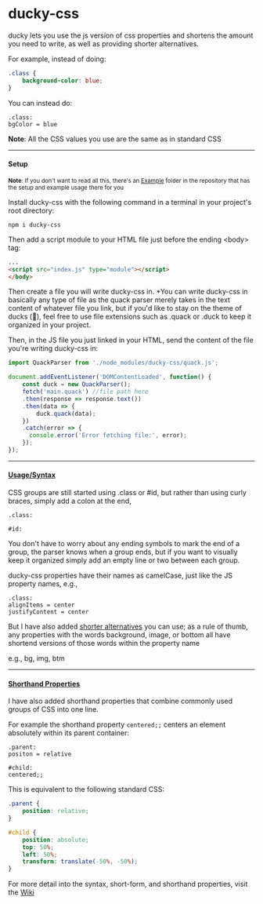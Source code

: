 # ducky-css
ducky lets you use the js version of css properties and shortens the amount you need to write, as well as providing shorter alternatives.

For example, instead of doing:
```css
.class {
    background-color: blue;
}
```
You can instead do:
```
.class:
bgColor = blue
```



**Note**: All the CSS values you use are the same as in standard CSS

---
#### Setup
<sub> **Note**: If you don't want to read all this, there's an [Example](https://github.com/eyiv/ducky-css/tree/main/Example) folder in the repository that has the setup and example usage there for you </sub>

Install ducky-css with the following command in a terminal in your project's root directory:
```
npm i ducky-css
```

Then add a script module to your HTML file just before the ending \<body> tag:
```html
...
<script src="index.js" type="module"></script>
</body>
```

Then create a file you will write ducky-css in. 
*You can write ducky-css in basically any type of file as the quack parser merely takes in the text content of whatever file you link, but if you'd like to stay on the theme of ducks (🦆), feel free to use file extensions such as .quack or .duck to keep it organized in your project.

Then, in the JS file you just linked in your HTML, send the content of the file you're writing ducky-css in:

```js
import QuackParser from './node_modules/ducky-css/quack.js';

document.addEventListener('DOMContentLoaded', function() {
    const duck = new QuackParser();
    fetch('main.quack') //file path here
    .then(response => response.text())
    .then(data => {
        duck.quack(data);
    })
    .catch(error => {
      console.error('Error fetching file:', error);
    });
});
```

 

___

#### [Usage/Syntax](https://github.com/eyiv/ducky-css/wiki/Introduction#general-syntax-rules)

CSS groups are still started using .class or #id, but rather than using curly braces, simply add a colon at the end,
```
.class:
```
```
#id:
```

You don't have to worry about any ending symbols to mark the end of a group, the parser knows when a group ends, but if you want to visually keep it organized simply add an empty line or two between each group.

ducky-css properties have their names as camelCase, just like the JS property names,
e.g.,
```
.class:
alignItems = center
justifyContent = center
```
 But I have also added [shorter alternatives](https://github.com/eyiv/ducky-css/wiki/Short%E2%80%90form-Alternatives) you can use; as a rule of thumb, any properties with the words background, image, or bottom all have shortend versions of those words within the property name

e.g., bg, img, btm

---

#### [Shorthand Properties](https://github.com/eyiv/ducky-css/wiki/Shorthand-Properties)
I have also added shorthand properties that combine commonly used groups of CSS into one line. 

For example the shorthand property `centered;;` centers an element absolutely within its parent container:
```
.parent:
positon = relative

#child:
centered;;
```
This is equivalent to the following standard CSS:
```css
.parent {
    position: relative;
}

#child {
    position: absolute;
    top: 50%;
    left: 50%;
    transform: translate(-50%, -50%);
}
```

For more detail into the syntax, short-form, and shorthand properties, visit the [Wiki](https://github.com/eyiv/ducky-css/wiki/Introduction)

